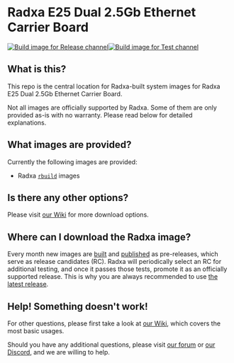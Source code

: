 # Radxa E25 Dual 2.5Gb Ethernet Carrier Board
[![Build image for Release channel](https://github.com/radxa-build/radxa-e25/actions/workflows/build.yml/badge.svg)](https://github.com/radxa-build/radxa-e25/actions/workflows/build.yml)[![Build image for Test channel](https://github.com/radxa-build/radxa-e25/actions/workflows/test.yml/badge.svg)](https://github.com/radxa-build/radxa-e25/actions/workflows/test.yml)

## What is this?

This repo is the central location for Radxa-built system images for Radxa E25 Dual 2.5Gb Ethernet Carrier Board.

Not all images are officially supported by Radxa. Some of them are only provided as-is with no warranty. Please read below for detailed explanations.

## What images are provided?

Currently the following images are provided:
* Radxa [`rbuild`](https://github.com/radxa-repo/rbuild) images

## Is there any other options?

Please visit [our Wiki](https://wiki.radxa.com/Rock3/downloads) for more download options.

## Where can I download the Radxa image?

Every month new images are [built](https://github.com/radxa-build/radxa-e25/actions/workflows/build.yml) and [published](https://github.com/radxa-build/radxa-e25/releases) as pre-releases, which serve as release candidates (RC). Radxa will periodically select an RC for additional testing, and once it passes those tests, promote it as an officially supported release. This is why you are always recommended to use [the latest release](https://github.com/radxa-build/radxa-e25/releases/latest).

## Help! Something doesn't work!

For other questions, please first take a look at [our Wiki](https://wiki.radxa.com/Rock3/CM/CM3I/E25), which covers the most basic usages.

Should you have any additional questions, please visit [our forum](https://forum.radxa.com/) or [our Discord](https://rock.sh/go), and we are willing to help.
